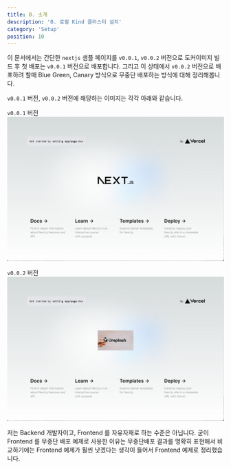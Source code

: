 ```yaml
---
title: 0. 소개
description: '0. 로컬 Kind 클러스터 설치'
category: 'Setup'
position: 10
---
```


이 문서에서는 간단한 `nextjs` 샘플 페이지를 `v0.0.1`, `v0.0.2` 버전으로 도커이미지 빌드 후 첫 배포는 `v0.0.1` 버전으로 배포합니다. 그리고 이 상태에서 `v0.0.2` 버전으로 배포하려 할때 Blue Green, Canary 방식으로 무중단 배포하는 방식에 대해 정리해봅니다.<br>

`v0.0.1` 버전, `v0.0.2` 버전에 해당하는 이미지는 각각 아래와 같습니다.<br>

`v0.0.1` 버전
<img src="./img/BEFORE.png"/>
<br>

`v0.0.2` 버전
<img src="./img/AFTER.png"/>
<br>

저는 Backend 개발자이고, Frontend 를 자유자재로 하는 수준은 아닙니다. 굳이 Frontend 를 무중단 배포 예제로 사용한 이유는 무중단배포 결과를 명확히 표현해서 비교하기에는 Frontend 예제가 훨씬 낫겠다는 생각이 들어서 Frontend 예제로 정리했습니다.<br>
<br>

